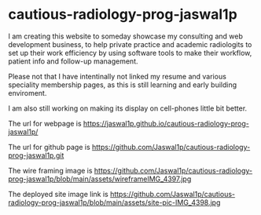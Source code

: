 # cautious-radiology-prog-jaswal1p

I am creating this website to someday showcase my consulting and web development 
business, to help private practice and academic radiologits to set up their work efficiency by using software tools to make their workflow, patient info and follow-up management.

Please not that I have intentinally not linked my resume and various speciality membership
pages, as this is still learning and early building enviroment.

I am also still working on making its display on cell-phones little bit better.

The url for webpage is https://jaswal1p.github.io/cautious-radiology-prog-jaswal1p/

The url for github page is https://github.com/Jaswal1p/cautious-radiology-prog-jaswal1p.git

The wire framing image is https://github.com/Jaswal1p/cautious-radiology-prog-jaswal1p/blob/main/assets/wireframeIMG_4397.jpg

The deployed site image link is https://github.com/Jaswal1p/cautious-radiology-prog-jaswal1p/blob/main/assets/site-pic-IMG_4398.jpg